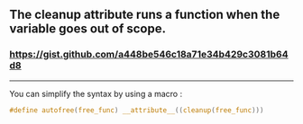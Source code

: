 The cleanup attribute runs a function when the variable goes out of scope.
---------------

### https://gist.github.com/a448be546c18a71e34b429c3081b64d8
---------------


You can simplify the syntax by using a macro :

```C
#define autofree(free_func) __attribute__((cleanup(free_func)))
```
